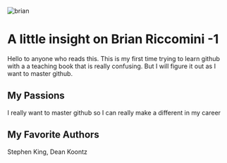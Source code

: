 ![brian](https://github.com/riccbr01/Brians-World/assets/85600646/0875c240-48d6-452d-a292-9b0b6c63ff08)

# A little insight on Brian Riccomini -1
Hello to anyone who reads this. This is my first time trying to learn github with a a teaching book that is really confusing. 
But I will figure it out as I want to master github.

## My Passions
I really want to master github so I can really make a different in my career

## My Favorite Authors
Stephen King, Dean Koontz
